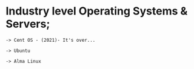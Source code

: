 
# Industry level Operating Systems & Servers;

    -> Cent OS - (2021)- It's over...

    -> Ubuntu

    -> Alma Linux



# 
